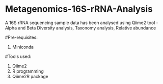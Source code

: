 # Metagenomics-16S-rRNA-Analysis
A 16S rRNA sequencing sample data has been analysed using Qiime2 tool - Alpha and Beta Diversity analysis, Taxonomy analysis, Relative abundance  

#Pre-requisites: 
1. Miniconda

#Tools used:
1. Qiime2
2. R programming
3. Qiime2R package
